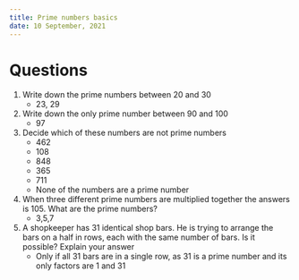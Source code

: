 ```yaml
---
title: Prime numbers basics
date: 10 September, 2021
---
```


# Questions
1. Write down the prime numbers between 20 and 30
    - 23, 29
2. Write down the only prime number between 90 and 100
    - 97
3. Decide which of these numbers are not prime numbers
    - 462
    - 108
    - 848
    - 365
    - 711
    - None of the numbers are a prime number
4. When three different prime numbers are multiplied together the answers is
   105. What are the prime numbers?
    - 3,5,7
5. A shopkeeper has 31 identical shop bars. He is trying to arrange the bars on
   a half in rows, each with the same number of bars. Is it possible? Explain
   your answer
    - Only if all 31 bars are in a single row, as 31 is a prime number and its
      only factors are 1 and 31
